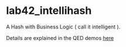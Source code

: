 lab42_intellihash
=================

A Hash with Business Logic ( call it intelligent ).

Details are explained in the QED demos [here](https://github.com/RobertDober/lab42_intellihash/tree/master/demo)
